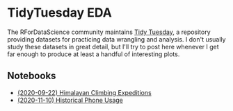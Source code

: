 # TidyTuesday EDA

The RForDataScience community maintains [Tidy
Tuesday](https://github.com/rfordatascience/tidytuesday), a repository
providing datasets for practicing data wrangling and analysis.  I don't usually
study these datasets in great detail, but I'll try to post here whenever I get
far enough to produce at least a handful of interesting plots.

## Notebooks

* [(2020-09-22) Himalayan Climbing Expeditions](https://nbviewer.jupyter.org/github/zgana/tidytuesday/blob/main/2020/2020-09-22.ipynb)
* [(2020-11-10) Historical Phone Usage](https://nbviewer.jupyter.org/github/zgana/tidytuesday/blob/main/2020/2020-11-10.ipynb)